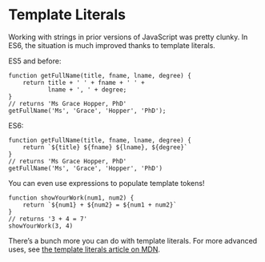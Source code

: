# Template Literals

Working with strings in prior versions of JavaScript was pretty clunky. In ES6, the situation is much improved thanks to template literals.

ES5 and before:

    function getFullName(title, fname, lname, degree) {
        return title + ' ' + fname + ' ' + 
               lname + ', ' + degree;
    }
    // returns 'Ms Grace Hopper, PhD'
    getFullName('Ms', 'Grace', 'Hopper', 'PhD');

ES6:

    function getFullName(title, fname, lname, degree) {
        return `${title} ${fname} ${lname}, ${degree}`
    }
    // returns 'Ms Grace Hopper, PhD'
    getFullName('Ms', 'Grace', 'Hopper', 'PhD')

You can even use expressions to populate template tokens!

    function showYourWork(num1, num2) {
        return `${num1} + ${num2} = ${num1 + num2}`
    }
    // returns '3 + 4 = 7'
    showYourWork(3, 4)

There’s a bunch more you can do with template literals. For more advanced uses, see [the template literals article on MDN](https://developer.mozilla.org/en-US/docs/Web/JavaScript/Reference/Template_literals).

